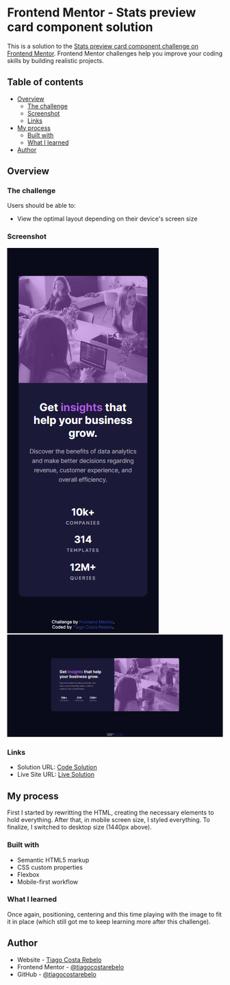 # Frontend Mentor - Stats preview card component solution

This is a solution to the [Stats preview card component challenge on Frontend Mentor](https://www.frontendmentor.io/challenges/stats-preview-card-component-8JqbgoU62). Frontend Mentor challenges help you improve your coding skills by building realistic projects. 

## Table of contents

- [Overview](#overview)
  - [The challenge](#the-challenge)
  - [Screenshot](#screenshot)
  - [Links](#links)
- [My process](#my-process)
  - [Built with](#built-with)
  - [What I learned](#what-i-learned)
- [Author](#author)


## Overview

### The challenge

Users should be able to:

- View the optimal layout depending on their device's screen size

### Screenshot

![Mobile](./screenshots/stat_card_component_mobile.png)
![Desktop](./screenshots/stat_card_component_desktop.png)

### Links

- Solution URL: [Code Solution](https://github.com/tiagocostarebelo/frontendmentor_challenges/tree/main/stats_preview_card_component)
- Live Site URL: [Live Solution](https://tcostarebelo-femchallenge-statpreviewcardcomponent.netlify.app/)

## My process

First I started by rewritting the HTML, creating the necessary elements to hold everything.
After that, in mobile screen size, I styled everything.
To finalize, I switched to desktop size (1440px above).

### Built with

- Semantic HTML5 markup
- CSS custom properties
- Flexbox
- Mobile-first workflow

### What I learned

Once again, positioning, centering and this time playing with the image to fit it in place (which still got me to keep learning more after this challenge).

## Author

- Website - [Tiago Costa Rebelo](https://www.tcostarebelo.design)
- Frontend Mentor - [@tiagocostarebelo](https://www.frontendmentor.io/profile/tiagocostarebelo)
- GitHub - [@tiagocostarebelo](https://www.github.com/tiagocostarebelo)

